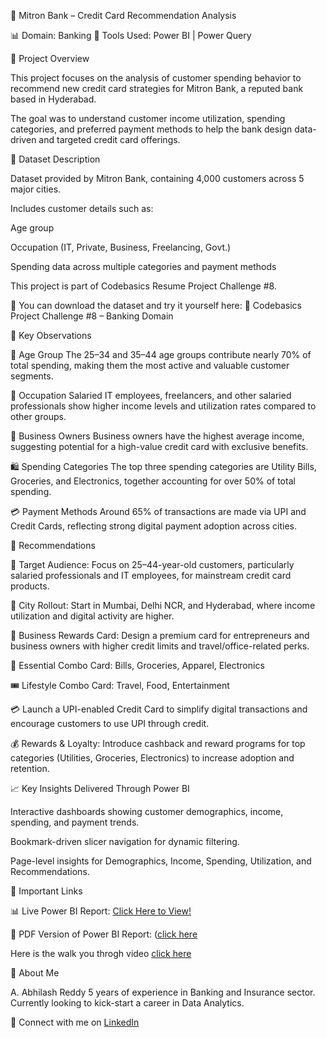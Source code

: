 🏦 Mitron Bank – Credit Card Recommendation Analysis

📊 Domain: Banking
🧰 Tools Used: Power BI | Power Query

📘 Project Overview

This project focuses on the analysis of customer spending behavior to recommend new credit card strategies for Mitron Bank, a reputed bank based in Hyderabad.

The goal was to understand customer income utilization, spending categories, and preferred payment methods to help the bank design data-driven and targeted credit card offerings.

🧩 Dataset Description

Dataset provided by Mitron Bank, containing 4,000 customers across 5 major cities.

Includes customer details such as:

Age group

Occupation (IT, Private, Business, Freelancing, Govt.)

Spending data across multiple categories and payment methods

This project is part of Codebasics Resume Project Challenge #8.

📎 You can download the dataset and try it yourself here:
🔗 Codebasics Project Challenge #8 – Banking Domain

🧠 Key Observations

👥 Age Group
The 25–34 and 35–44 age groups contribute nearly 70% of total spending, making them the most active and valuable customer segments.

💼 Occupation
Salaried IT employees, freelancers, and other salaried professionals show higher income levels and utilization rates compared to other groups.

🏢 Business Owners
Business owners have the highest average income, suggesting potential for a high-value credit card with exclusive benefits.

🛍️ Spending Categories
The top three spending categories are Utility Bills, Groceries, and Electronics, together accounting for over 50% of total spending.

💳 Payment Methods
Around 65% of transactions are made via UPI and Credit Cards, reflecting strong digital payment adoption across cities.

🚀 Recommendations

🎯 Target Audience: Focus on 25–44-year-old customers, particularly salaried professionals and IT employees, for mainstream credit card products.

🌆 City Rollout: Start in Mumbai, Delhi NCR, and Hyderabad, where income utilization and digital activity are higher.

💼 Business Rewards Card: Design a premium card for entrepreneurs and business owners with higher credit limits and travel/office-related perks.

🛒 Essential Combo Card: Bills, Groceries, Apparel, Electronics

🎟️ Lifestyle Combo Card: Travel, Food, Entertainment

💳 Launch a UPI-enabled Credit Card to simplify digital transactions and encourage customers to use UPI through credit.

💰 Rewards & Loyalty: Introduce cashback and reward programs for top categories (Utilities, Groceries, Electronics) to increase adoption and retention.

📈 Key Insights Delivered Through Power BI

Interactive dashboards showing customer demographics, income, spending, and payment trends.

Bookmark-driven slicer navigation for dynamic filtering.

Page-level insights for Demographics, Income, Spending, Utilization, and Recommendations.

🔗 Important Links

📊 Live Power BI Report: [Click Here to View!](https://app.powerbi.com/view?r=eyJrIjoiNGRiMzU3MGQtYWZjZi00MGEzLThjYWYtOGM1MDlmNjNmZDI4IiwidCI6IjIxZmE1Njk5LTYzNTItNDFiZS05YjVhLWJjMTFmZjAxOWRiNCJ9)

📄 PDF Version of Power BI Report: ([click here](https://github.com/AnuguAbhilashreddy/CREDIT-CARD-RECOMMENDATION-ANALYSIS-MITRON-BANK/blob/main/mitranbank_credit%20card%20recommendation%20analysis.pdf)

Here is the walk you throgh video [click here](https://youtu.be/qbadwRL2rWo)

👤 About Me

A. Abhilash Reddy
5 years of experience in Banking and Insurance sector.
Currently looking to kick-start a career in Data Analytics.

🔗 Connect with me on [LinkedIn](https://www.linkedin.com/in/abhilashreddyanugu)
